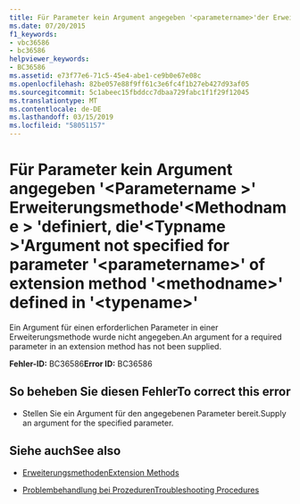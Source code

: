 ```yaml
---
title: Für Parameter kein Argument angegeben '<parametername>'der Erweiterungsmethode'<methodname>'definiert '<typename>'
ms.date: 07/20/2015
f1_keywords:
- vbc36586
- bc36586
helpviewer_keywords:
- BC36586
ms.assetid: e73f77e6-71c5-45e4-abe1-ce9b0e67e08c
ms.openlocfilehash: 82be057e88f9ff61c3e6fc4f1b27eb427d93af05
ms.sourcegitcommit: 5c1abeec15fbddcc7dbaa729fabc1f1f29f12045
ms.translationtype: MT
ms.contentlocale: de-DE
ms.lasthandoff: 03/15/2019
ms.locfileid: "58051157"
---
```

# <a name="argument-not-specified-for-parameter-parametername-of-extension-method-methodname-defined-in-typename"></a><span data-ttu-id="2d4e4-102">Für Parameter kein Argument angegeben '\<Parametername >' Erweiterungsmethode'\<Methodname > 'definiert, die'\<Typname >'</span><span class="sxs-lookup"><span data-stu-id="2d4e4-102">Argument not specified for parameter '\<parametername>' of extension method '\<methodname>' defined in '\<typename>'</span></span>
<span data-ttu-id="2d4e4-103">Ein Argument für einen erforderlichen Parameter in einer Erweiterungsmethode wurde nicht angegeben.</span><span class="sxs-lookup"><span data-stu-id="2d4e4-103">An argument for a required parameter in an extension method has not been supplied.</span></span>  
  
 <span data-ttu-id="2d4e4-104">**Fehler-ID:** BC36586</span><span class="sxs-lookup"><span data-stu-id="2d4e4-104">**Error ID:** BC36586</span></span>  
  
## <a name="to-correct-this-error"></a><span data-ttu-id="2d4e4-105">So beheben Sie diesen Fehler</span><span class="sxs-lookup"><span data-stu-id="2d4e4-105">To correct this error</span></span>  
  
-   <span data-ttu-id="2d4e4-106">Stellen Sie ein Argument für den angegebenen Parameter bereit.</span><span class="sxs-lookup"><span data-stu-id="2d4e4-106">Supply an argument for the specified parameter.</span></span>  
  
## <a name="see-also"></a><span data-ttu-id="2d4e4-107">Siehe auch</span><span class="sxs-lookup"><span data-stu-id="2d4e4-107">See also</span></span>

- [<span data-ttu-id="2d4e4-108">Erweiterungsmethoden</span><span class="sxs-lookup"><span data-stu-id="2d4e4-108">Extension Methods</span></span>](../../visual-basic/programming-guide/language-features/procedures/extension-methods.md)

- [<span data-ttu-id="2d4e4-109">Problembehandlung bei Prozeduren</span><span class="sxs-lookup"><span data-stu-id="2d4e4-109">Troubleshooting Procedures</span></span>](../../visual-basic/programming-guide/language-features/procedures/troubleshooting-procedures.md)

